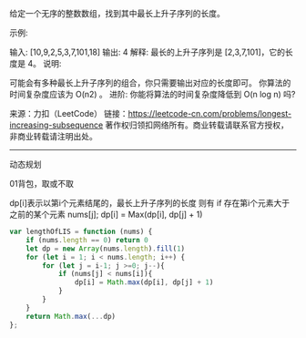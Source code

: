 给定一个无序的整数数组，找到其中最长上升子序列的长度。

示例:

输入: [10,9,2,5,3,7,101,18]
输出: 4 
解释: 最长的上升子序列是 [2,3,7,101]，它的长度是 4。
说明:

可能会有多种最长上升子序列的组合，你只需要输出对应的长度即可。
你算法的时间复杂度应该为 O(n2) 。
进阶: 你能将算法的时间复杂度降低到 O(n log n) 吗?

来源：力扣（LeetCode）
链接：https://leetcode-cn.com/problems/longest-increasing-subsequence
著作权归领扣网络所有。商业转载请联系官方授权，非商业转载请注明出处。

----

动态规划

01背包，取或不取

dp[i]表示以第i个元素结尾的，最长上升子序列的长度
则有 if 存在第i个元素大于之前的某个元素 nums[j]; dp[i] = Max(dp[i], dp[j] + 1)

```javascript
var lengthOfLIS = function (nums) {
    if (nums.length == 0) return 0
    let dp = new Array(nums.length).fill(1)
    for (let i = 1; i < nums.length; i++) {
        for (let j = i-1; j >=0; j--){
            if (nums[j] < nums[i]){
                dp[i] = Math.max(dp[i], dp[j] + 1)
            }
        }
    }
    return Math.max(...dp)
};
```